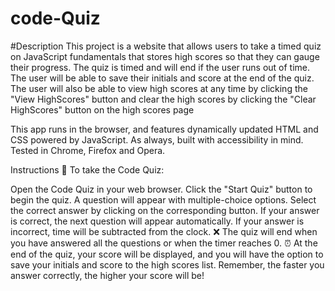 # code-Quiz

#Description
This project is a website that allows users to take a timed quiz on JavaScript fundamentals that stores high scores so that they can gauge their progress. The quiz is timed and will end if the user runs out of time. The user will be able to save their initials and score at the end of the quiz. The user will also be able to view high scores at any time by clicking the "View HighScores" button and clear the high scores by clicking the "Clear HighScores" button on the high scores page

This app runs in the browser, and features dynamically updated HTML and CSS powered by JavaScript. As always, built with accessibility in mind. Tested in Chrome, Firefox and Opera.


Instructions 📝
To take the Code Quiz:

Open the Code Quiz in your web browser. 
Click the "Start Quiz" button to begin the quiz. 
A question will appear with multiple-choice options.
Select the correct answer by clicking on the corresponding button.
If your answer is correct, the next question will appear automatically. If your answer is incorrect, time will be subtracted from the clock. ❌
The quiz will end when you have answered all the questions or when the timer reaches 0. ⏰
At the end of the quiz, your score will be displayed, and you will have the option to save your initials and score to the high scores list.
Remember, the faster you answer correctly, the higher your score will be!
